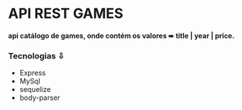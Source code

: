 # API REST GAMES
#### api catálogo de games, onde contém os valores ➨ title | year | price.


### Tecnologias ⇩

- Express
- MySql
- sequelize
- body-parser
